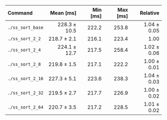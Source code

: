 | Command | Mean [ms] | Min [ms] | Max [ms] | Relative |
|:---|---:|---:|---:|---:|
| `./ss_sort_base` | 228.3 ± 10.5 | 222.2 | 253.8 | 1.04 ± 0.05 |
| `./ss_sort_2_2` | 218.7 ± 2.1 | 216.1 | 223.4 | 1.00 |
| `./ss_sort_2_4` | 224.1 ± 12.7 | 217.5 | 258.4 | 1.02 ± 0.06 |
| `./ss_sort_2_8` | 219.8 ± 1.5 | 217.1 | 222.2 | 1.00 ± 0.01 |
| `./ss_sort_2_16` | 227.3 ± 5.1 | 223.6 | 238.3 | 1.04 ± 0.03 |
| `./ss_sort_2_32` | 219.5 ± 2.7 | 217.7 | 226.9 | 1.00 ± 0.02 |
| `./ss_sort_2_64` | 220.7 ± 3.5 | 217.2 | 228.5 | 1.01 ± 0.02 |
